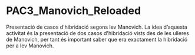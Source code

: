 # PAC3_Manovich_Reloaded
Presentació de casos d'hibridació segons lev Manovich.
La idea d’aquesta activitat és la presentació de dos casos d'hibridació vists des de les ulleres de Manovich, per tant és important saber que era exactament la hibridació per a lev Manovich.
